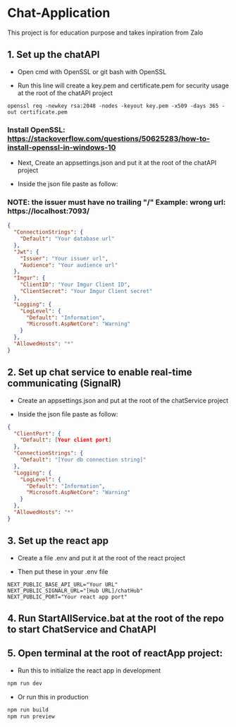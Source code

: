 # Chat-Application

This project is for education purpose and takes inpiration from Zalo

## 1. Set up the chatAPI
- Open cmd with OpenSSL or git bash with OpenSSL

- Run this line will create a key.pem and certificate.pem for security usage at the root of the chatAPI project
```shell
openssl req -newkey rsa:2048 -nodes -keyout key.pem -x509 -days 365 -out certificate.pem
```
### Install OpenSSL: https://stackoverflow.com/questions/50625283/how-to-install-openssl-in-windows-10

- Next, Create an appsettings.json and put it at the root of the chatAPI project

- Inside the json file paste as follow:
### NOTE: the issuer must have no trailing "/" Example: wrong url: https://localhost:7093/
```json
{
  "ConnectionStrings": {
    "Default": "Your database url"
  },
  "Jwt": {
    "Issuer": "Your issuer url",
    "Audience": "Your audience url"
  },
  "Imgur": {
    "ClientID": "Your Imgur Client ID",
    "ClientSecret": "Your Imgur Client secret"
  },
  "Logging": {
    "LogLevel": {
      "Default": "Information",
      "Microsoft.AspNetCore": "Warning"
    }
  },
  "AllowedHosts": "*"
}
```

## 2. Set up chat service to enable real-time communicating (SignalR)
- Create an appsettings.json and put at the root of the chatService project

- Inside the json file paste as follow:

```json
{
  "ClientPort": {
    "Default": [Your client port]
  },
  "ConnectionStrings": {
    "Default": "[Your db connection string]"
  },
  "Logging": {
    "LogLevel": {
      "Default": "Information",
      "Microsoft.AspNetCore": "Warning"
    }
  },
  "AllowedHosts": "*"
}
```

## 3. Set up the react app

- Create a file .env and put it at the root of the react project

- Then put these in your .env file

```env
NEXT_PUBLIC_BASE_API_URL="Your URL"
NEXT_PUBLIC_SIGNALR_URL="[Hub URL]/chatHub"
NEXT_PUBLIC_PORT="Your react app port"
```
## 4. Run StartAllService.bat at the root of the repo to start ChatService and ChatAPI

## 5. Open terminal at the root of reactApp project:

- Run this to initialize the react app in development
```bat
npm run dev
```
- Or run this in production
```bat
npm run build
npm run preview
```


